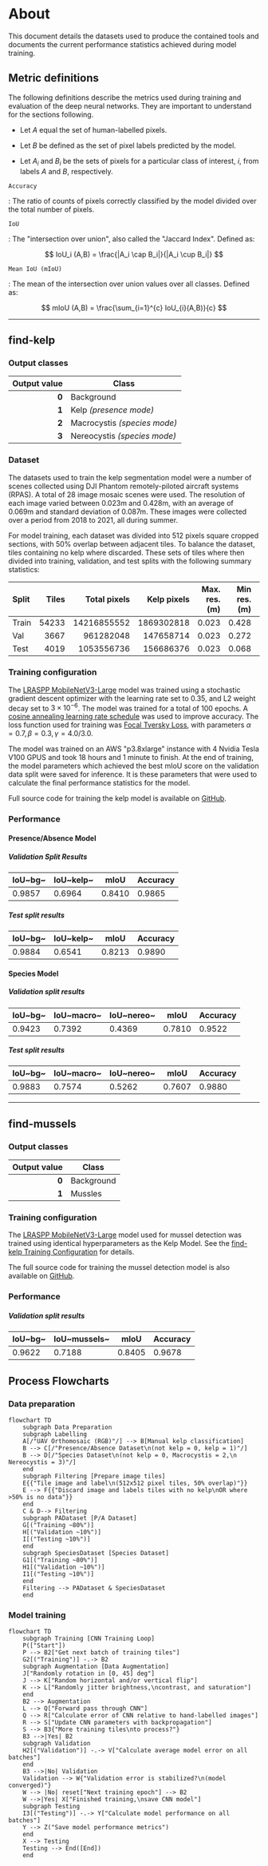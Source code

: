 # About

This document details the datasets used to produce the contained tools and documents the current performance statistics achieved
during model training.

## Metric definitions

The following definitions describe the metrics used during training and evaluation of the deep neural networks. They are
important to understand for the sections following.

- Let $A$ equal the set of human-labelled pixels.

- Let $B$ be defined as the set of pixel labels predicted by the model.

- Let $A_i$ and $B_i$ be the sets of pixels for a particular class of interest, $i$, from labels $A$ and $B$, respectively.

`Accuracy`

:   The ratio of counts of pixels correctly classified by the model divided over the total number of pixels.


`IoU`

:   The "intersection over union", also called the "Jaccard Index". Defined as:

$$
IoU_i (A,B) = \frac{|A_i \cap B_i|}{|A_i \cup B_i|}
$$

`Mean IoU (mIoU)`

:   The mean of the intersection over union values over all classes. Defined as:

$$
mIoU (A,B) = \frac{\sum_{i=1}^{c} IoU_{i}(A,B)}{c}
$$

***

## find-kelp

### Output classes

| Output value | Class                        |
|-------------:|------------------------------|
|        **0** | Background                   |
|        **1** | Kelp *(presence mode)*       |
|        **2** | Macrocystis *(species mode)* |
|        **3** | Nereocystis *(species mode)* |

### Dataset

The datasets used to train the kelp segmentation model were a number of scenes collected using DJI Phantom remotely-piloted
aircraft systems (RPAS). A total of 28 image mosaic scenes were used. The resolution of each image varied between
0.023m and 0.428m, with an average of 0.069m and standard deviation of 0.087m. These images were collected over a period from
2018 to 2021, all during summer.

For model training, each dataset was divided into 512 pixels square cropped sections, with 50% overlap between adjacent tiles.
To balance the dataset, tiles containing no kelp where discarded. These sets of tiles where then divided into training,
validation, and test splits with the following summary statistics:

[//]: # (TODO: Details about ground area covered)

| Split | Tiles | Total pixels | Kelp pixels | Max. res. (m) | Min res. (m) | Avg. res. (m) | Stdev. res. (m) |
|:------|------:|-------------:|------------:|--------------:|-------------:|--------------:|-----------------|
| Train | 54233 |  14216855552 |  1869302818 |         0.023 |        0.428 |         0.072 | 0.090           |
| Val   |  3667 |    961282048 |   147658714 |         0.023 |        0.272 |         0.091 | 0.121           |
| Test  |  4019 |   1053556736 |   156686376 |         0.023 |        0.068 |         0.040 | 0.020           |


[//]: # (TODO: Details about mussels dataset)


### Training configuration

The [LRASPP MobileNetV3-Large](https://arxiv.org/abs/1905.02244) model was trained using a stochastic gradient descent optimizer
with the learning rate set to $0.35$, and L2 weight decay set to $3 \times 10^{-6}$. The model was trained for a total
of 100 epochs. A [cosine annealing learning rate schedule](https://arxiv.org/abs/1608.03983) was used to improve accuracy.
The loss function used for training was [Focal Tversky Loss](https://arxiv.org/abs/1608.03983), with parameters $\alpha=0.7, \beta=0.3, \gamma=4.0 / 3.0$.

The model was trained on an AWS "p3.8xlarge" instance with 4 Nvidia Tesla V100 GPUS and took 18 hours and 1 minute to finish.
At the end of training, the model parameters which achieved the best mIoU score on the validation data split were saved for inference.
It is these parameters that were used to calculate the final performance statistics for the model.

Full source code for training the kelp model is available on [GitHub](https://github.com/HakaiInstitute/hakai-ml-train).

### Performance

#### Presence/Absence Model

##### Validation Split Results

| IoU~bg~ | IoU~kelp~ | mIoU   | Accuracy |
|------------------|--------------------|--------|----------|
| 0.9857           | 0.6964             | 0.8410 | 0.9865   |

##### Test split results

| IoU~bg~ | IoU~kelp~ | mIoU   | Accuracy |
|------------------|--------------------|--------|----------|
| 0.9884           | 0.6541             | 0.8213 | 0.9890   |

#### Species Model

##### Validation split results

| IoU~bg~ | IoU~macro~ | IoU~nereo~ | mIoU   | Accuracy |
|------------------|---------------------|---------------------|--------|----------|
| 0.9423           | 0.7392              | 0.4369              | 0.7810 | 0.9522   |

##### Test split results

| IoU~bg~ | IoU~macro~ | IoU~nereo~ | mIoU   | Accuracy |
|------------------|---------------------|---------------------|--------|----------|
| 0.9883           | 0.7574              | 0.5262              | 0.7607 | 0.9880   |

***

## find-mussels

### Output classes

| Output value | Class      |
|-------------:|------------|
|        **0** | Background |
|        **1** | Mussles    |

[//]: # (TODO: ### Dataset)

### Training configuration

The [LRASPP MobileNetV3-Large](https://arxiv.org/abs/1905.02244) model used for mussel detection was trained using identical
hyperparameters as the Kelp Model. See the [find-kelp Training Configuration](./about.md#training-configuration) for details.

The full source code for training the mussel detection model is also available on [GitHub](https://github.com/HakaiInstitute/hakai-ml-train).

### Performance

##### Validation split results

| IoU~bg~ | IoU~mussels~ | mIoU   | Accuracy |
|------------------|-----------------------|--------|----------|
| 0.9622           | 0.7188                | 0.8405 | 0.9678   |


## Process Flowcharts

### Data preparation

```mermaid
flowchart TD
    subgraph Data Preparation
    subgraph Labelling
    A[/"UAV Orthomosaic (RGB)"/] --> B[Manual kelp classification] 
    B --> C[/"Presence/Absence Dataset\n(not kelp = 0, kelp = 1)"/]
    B --> D[/"Species Dataset\n(not kelp = 0, Macrocystis = 2,\n Nereocystis = 3)"/]
    end
    subgraph Filtering [Prepare image tiles]
    E{{"Tile image and label\n(512x512 pixel tiles, 50% overlap)"}}
    E --> F{{"Discard image and labels tiles with no kelp\nOR where >50% is no data"}}
    end
    C & D--> Filtering
    subgraph PADataset [P/A Dataset]
    G[("Training ~80%")] 
    H[("Validation ~10%")]
    I[("Testing ~10%")]
    end
    subgraph SpeciesDataset [Species Dataset]
    G1[("Training ~80%")] 
    H1[("Validation ~10%")]
    I1[("Testing ~10%")]
    end
    Filtering --> PADataset & SpeciesDataset
    end
```

### Model training

```mermaid
flowchart TD
    subgraph Training [CNN Training Loop]
    P(["Start"])
    P --> B2["Get next batch of training tiles"]
    G2[("Training")] -.-> B2
    subgraph Augmentation [Data Augmentation]
    J["Randomly rotation in [0, 45] deg"]
    J --> K["Random horizontal and/or vertical flip"]
    K --> L["Randomly jitter brightness,\ncontrast, and saturation"]
    end
    B2 --> Augmentation
    L --> Q["Forward pass through CNN"]
    Q --> R["Calculate error of CNN relative to hand-labelled images"]
    R --> S["Update CNN parameters with backpropagation"]
    S --> B3{"More training tiles\nto process?"}
    B3 -->|Yes| B2
    subgraph Validation
    H2[("Validation")] -.-> V["Calculate average model error on all batches"]
    end
    B3 -->|No| Validation
    Validation --> W{"Validation error is stabilized?\n(model converged)"}
    W --> |No| reset["Next training epoch"] --> B2
    W -->|Yes| X["Finished training,\nsave CNN model"]
    subgraph Testing
    I3[("Testing")] -.-> Y["Calculate model performance on all batches"]
    Y --> Z("Save model performance metrics") 
    end
    X --> Testing
    Testing --> End([End])
    end
```